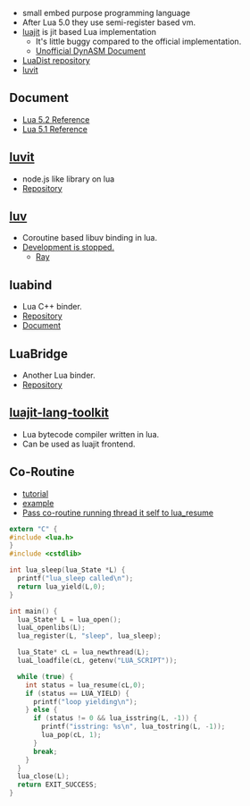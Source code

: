 * small embed purpose programming language
* After Lua 5.0 they use semi-register based vm.
* [luajit](http://luajit.org/) is jit based Lua implementation
  * It's little buggy compared to the official implementation.
  * [Unofficial DynASM Document](http://corsix.github.io/dynasm-doc/)
* [LuaDist repository](https://github.com/LuaDist/lua)
* [luvit](https://github.com/luvit/luvit)

## Document
* [Lua 5.2 Reference](http://www.lua.org/manual/5.2/manual.html)
* [Lua 5.1 Reference](http://www.lua.org/manual/5.1/manual.html)

## [luvit](http://luvit.io/)
* node.js like library on lua
* [Repository](https://github.com/luvit/luvit)

## [luv](https://github.com/richardhundt/luv)
* Coroutine based libuv binding in lua.
* [Development is stopped.](https://github.com/richardhundt/luv/issues/24)
  * [Ray](https://github.com/richardhundt/ray)

## luabind
* Lua C++ binder.
* [Repository](https://github.com/luabind/luabind)
* [Document](http://www.rasterbar.com/products/luabind/docs.html)

## LuaBridge
* Another Lua binder.
* [Repository](https://github.com/vinniefalco/LuaBridge)

## [luajit-lang-toolkit](https://github.com/franko/luajit-lang-toolkit)
* Lua bytecode compiler written in lua.
* Can be used as luajit frontend.

## Co-Routine
* [tutorial](http://lua-users.org/wiki/CoroutinesTutorial)
* [example](http://stackoverflow.com/questions/7206411/lua-co-routines)
* [Pass co-routine running thread it self to lua_resume](http://lua-users.org/lists/lua-l/2005-02/msg00302.html)
```C
extern "C" {
#include <lua.h>
}
#include <cstdlib>

int lua_sleep(lua_State *L) {
  printf("lua_sleep called\n");
  return lua_yield(L,0);
}

int main() {
  lua_State* L = lua_open();
  luaL_openlibs(L);
  lua_register(L, "sleep", lua_sleep);

  lua_State* cL = lua_newthread(L);
  luaL_loadfile(cL, getenv("LUA_SCRIPT"));

  while (true) {
    int status = lua_resume(cL,0);
    if (status == LUA_YIELD) {
      printf("loop yielding\n");
    } else {
      if (status != 0 && lua_isstring(L, -1)) {
        printf("isstring: %s\n", lua_tostring(L, -1));
        lua_pop(cL, 1);
      }
      break;
    }
  }
  lua_close(L);
  return EXIT_SUCCESS;
}
```
